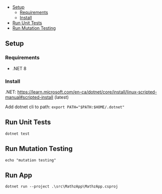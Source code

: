 - [Setup](#setup)
  - [Requirements](#requirements)
  - [Install](#install)
- [Run Unit Tests](#run-unit-tests)
- [Run Mutation Testing](#run-mutation-testing)

## Setup

### Requirements

- .NET 8

### Install

.NET: https://learn.microsoft.com/en-ca/dotnet/core/install/linux-scripted-manual#scripted-install (latest)

Add dotnet cli to path: `export PATH="$PATH:$HOME/.dotnet"`

## Run Unit Tests

`dotnet test`

## Run Mutation Testing

`echo "mutation testing"`

## Run App

`dotnet run --project .\src\MathzApp\MathzApp.csproj`
